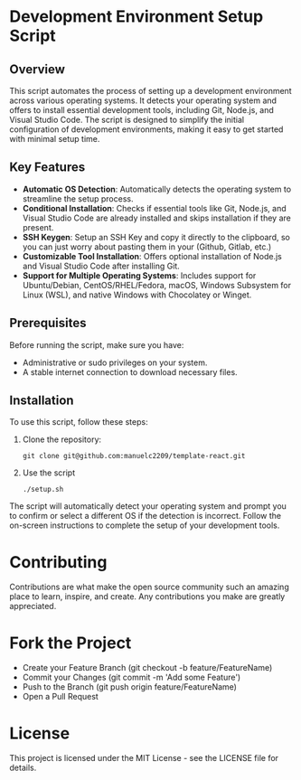 # Development Environment Setup Script

## Overview

This script automates the process of setting up a development environment across various operating systems. It detects your operating system and offers to install essential development tools, including Git, Node.js, and Visual Studio Code. The script is designed to simplify the initial configuration of development environments, making it easy to get started with minimal setup time.

## Key Features

- **Automatic OS Detection**: Automatically detects the operating system to streamline the setup process.
- **Conditional Installation**: Checks if essential tools like Git, Node.js, and Visual Studio Code are already installed and skips installation if they are present.
- **SSH Keygen**: Setup an SSH Key and copy it directly to the clipboard, so you can just worry about pasting them in your (Github, Gitlab, etc.)
- **Customizable Tool Installation**: Offers optional installation of Node.js and Visual Studio Code after installing Git.
- **Support for Multiple Operating Systems**: Includes support for Ubuntu/Debian, CentOS/RHEL/Fedora, macOS, Windows Subsystem for Linux (WSL), and native Windows with Chocolatey or Winget.

## Prerequisites

Before running the script, make sure you have:

- Administrative or sudo privileges on your system.
- A stable internet connection to download necessary files.

## Installation

To use this script, follow these steps:

1. Clone the repository:

   ```
   git clone git@github.com:manuelc2209/template-react.git
   ```

2. Use the script
   ```
   ./setup.sh
   ```

The script will automatically detect your operating system and prompt you to confirm or select a different OS if the detection is incorrect. Follow the on-screen instructions to complete the setup of your development tools.

# Contributing

Contributions are what make the open source community such an amazing place to learn, inspire, and create. Any contributions you make are greatly appreciated.

# Fork the Project

- Create your Feature Branch (git checkout -b feature/FeatureName)
- Commit your Changes (git commit -m 'Add some Feature')
- Push to the Branch (git push origin feature/FeatureName)
- Open a Pull Request

# License

This project is licensed under the MIT License - see the LICENSE file for details.
